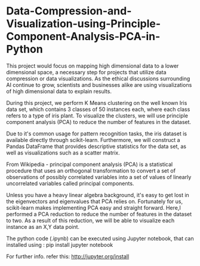 # Data-Compression-and-Visualization-using-Principle-Component-Analysis-PCA-in-Python

This project would focus on mapping high dimensional data to a lower dimensional space, a necessary step for projects that utilize data compression or data visualizations. As the ethical discussions surrounding AI continue to grow, scientists and businesses alike are using visualizations of high dimensional data to explain results.

During this project, we perform K Means clustering on the well known Iris data set, which contains 3 classes of 50 instances each, where each class refers to a type of iris plant. To visualize the clusters, we will use principle component analysis (PCA) to reduce the number of features in the dataset.

Due to it's common usage for pattern recognition tasks, the iris dataset is available directly through scikit-learn. Furthermore, we will construct a Pandas DataFrame that provides descriptive statistics for the data set, as well as visualizations such as a scatter matrix. 

From Wikipedia - principal component analysis (PCA) is a statistical procedure that uses an orthogonal transformation to convert a set of observations of possibly correlated variables into a set of values of linearly uncorrelated variables called principal components.

Unless you have a heavy linear algebra background, it's easy to get lost in the eigenvectors and eigenvalues that PCA relies on. Fortunately for us, scikit-learn makes implementing PCA easy and straight forward. Here,I performed a PCA reduction to reduce the number of features in the dataset to two. As a result of this reduction, we will be able to visualize each instance as an X,Y data point.

The python code (.ipynb) can be executed using Jupyter notebook, that can installed using : pip install jupyter notebook

For further info. refer this: http://jupyter.org/install
